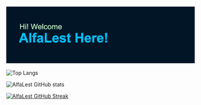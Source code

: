 ![Alfalest Header](header.png)

![Top Langs](https://github-readme-stats.vercel.app/api/top-langs/?username=alfalest&theme=tokyonight&hide_border=true&layout=compact)

![AlfaLest GitHub stats](https://github-readme-stats.vercel.app/api?username=alfalest&show_icons=true&theme=tokyonight&hide_border=true&include_all_commits=true)

[![AlfaLest GitHub Streak](https://github-readme-streak-stats.herokuapp.com?user=alfalest&theme=tokyonight&hide_border=true)](https://git.io/streak-stats)


